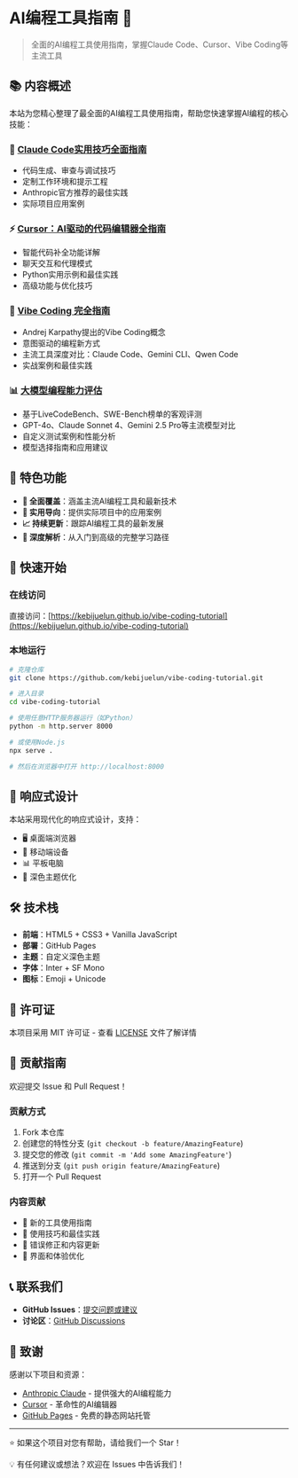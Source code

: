 # AI编程工具指南 🚀

> 全面的AI编程工具使用指南，掌握Claude Code、Cursor、Vibe Coding等主流工具

## 📚 内容概述

本站为您精心整理了最全面的AI编程工具使用指南，帮助您快速掌握AI编程的核心技能：

### 🤖 [Claude Code实用技巧全面指南](cc使用技巧.html)
- 代码生成、审查与调试技巧
- 定制工作环境和提示工程
- Anthropic官方推荐的最佳实践
- 实际项目应用案例

### ⚡ [Cursor：AI驱动的代码编辑器全指南](cursor入门.html)
- 智能代码补全功能详解
- 聊天交互和代理模式
- Python实用示例和最佳实践
- 高级功能与优化技巧

### 🎨 [Vibe Coding 完全指南](vibe_coding.html)
- Andrej Karpathy提出的Vibe Coding概念
- 意图驱动的编程新方式
- 主流工具深度对比：Claude Code、Gemini CLI、Qwen Code
- 实战案例和最佳实践

### 📊 [大模型编程能力评估](大模型编程能力评估.html)
- 基于LiveCodeBench、SWE-Bench榜单的客观评测
- GPT-4o、Claude Sonnet 4、Gemini 2.5 Pro等主流模型对比
- 自定义测试案例和性能分析
- 模型选择指南和应用建议

## 🌟 特色功能

- **💯 全面覆盖**：涵盖主流AI编程工具和最新技术
- **🎯 实用导向**：提供实际项目中的应用案例
- **📈 持续更新**：跟踪AI编程工具的最新发展
- **🔧 深度解析**：从入门到高级的完整学习路径

## 🚀 快速开始

### 在线访问
直接访问：[https://kebijuelun.github.io/vibe-coding-tutorial](https://kebijuelun.github.io/vibe-coding-tutorial)

### 本地运行
```bash
# 克隆仓库
git clone https://github.com/kebijuelun/vibe-coding-tutorial.git

# 进入目录
cd vibe-coding-tutorial

# 使用任意HTTP服务器运行（如Python）
python -m http.server 8000

# 或使用Node.js
npx serve .

# 然后在浏览器中打开 http://localhost:8000
```

## 📱 响应式设计

本站采用现代化的响应式设计，支持：
- 🖥️ 桌面端浏览器
- 📱 移动端设备
- 📊 平板电脑
- 🌙 深色主题优化

## 🛠️ 技术栈

- **前端**：HTML5 + CSS3 + Vanilla JavaScript
- **部署**：GitHub Pages
- **主题**：自定义深色主题
- **字体**：Inter + SF Mono
- **图标**：Emoji + Unicode

## 📄 许可证

本项目采用 MIT 许可证 - 查看 [LICENSE](LICENSE) 文件了解详情

## 🤝 贡献指南

欢迎提交 Issue 和 Pull Request！

### 贡献方式
1. Fork 本仓库
2. 创建您的特性分支 (`git checkout -b feature/AmazingFeature`)
3. 提交您的修改 (`git commit -m 'Add some AmazingFeature'`)
4. 推送到分支 (`git push origin feature/AmazingFeature`)
5. 打开一个 Pull Request

### 内容贡献
- 📝 新的工具使用指南
- 🔧 使用技巧和最佳实践
- 🐛 错误修正和内容更新
- 🎨 界面和体验优化

## 📞 联系我们

- **GitHub Issues**：[提交问题或建议](https://github.com/kebijuelun/vibe-coding-tutorial/issues)
- **讨论区**：[GitHub Discussions](https://github.com/kebijuelun/vibe-coding-tutorial/discussions)

## 🙏 致谢

感谢以下项目和资源：
- [Anthropic Claude](https://www.anthropic.com/) - 提供强大的AI编程能力
- [Cursor](https://www.cursor.com/) - 革命性的AI编辑器
- [GitHub Pages](https://pages.github.com/) - 免费的静态网站托管

---

⭐ 如果这个项目对您有帮助，请给我们一个 Star！

💡 有任何建议或想法？欢迎在 Issues 中告诉我们！
